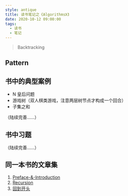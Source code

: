 ```yaml
---
style: antique
title: 读书笔记之《Algorithms》3
date: 2020-10-12 09:00:00
tags:
  - 读书
  - 笔记
---
```


> Backtracking

## Pattern



## 书中的典型案例

- N 皇后问题
- 游戏树（双人棋类游戏，注意两层树节点才构成一个回合）
- 子集之和

（陆续完善……）

## 书中习题

（陆续完善……）

## 同一本书的文章集

1. [Preface-&-Introduction](post:Algorithms-1-Preface-&-Introduction)
2. [Recursion](post:Algorithms-2-Recursion)
3. [回到开头](scroll-to-the-very-top)

